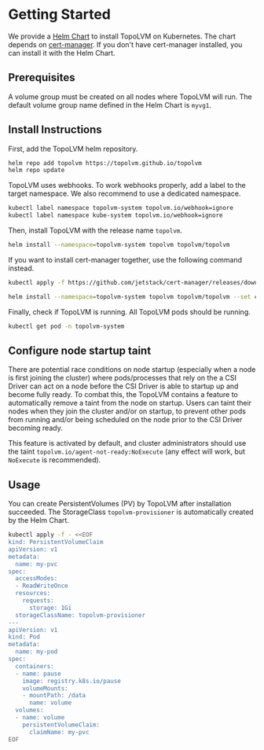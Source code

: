 # Getting Started

We provide a [Helm Chart](../charts/topolvm/) to install TopoLVM on Kubernetes.
The chart depends on [cert-manager](https://cert-manager.io/). If you don't have cert-manager installed, you can install it with the Helm Chart.

## Prerequisites

A volume group must be created on all nodes where TopoLVM will run.
The default volume group name defined in the Helm Chart is `myvg1`.

## Install Instructions

First, add the TopoLVM helm repository.

```sh
helm repo add topolvm https://topolvm.github.io/topolvm
helm repo update
```

TopoLVM uses webhooks. To work webhooks properly, add a label to the target namespace. We also recommend to use a dedicated namespace.

```sh
kubectl label namespace topolvm-system topolvm.io/webhook=ignore
kubectl label namespace kube-system topolvm.io/webhook=ignore
```

Then, install TopoLVM with the release name `topolvm`.

```sh
helm install --namespace=topolvm-system topolvm topolvm/topolvm
```

If you want to install cert-manager together, use the following command instead.

```sh
kubectl apply -f https://github.com/jetstack/cert-manager/releases/download/${VERSION}/cert-manager.crds.yaml

helm install --namespace=topolvm-system topolvm topolvm/topolvm --set cert-manager.enabled=true
```

Finally, check if TopoLVM is running. All TopoLVM pods should be running.

```sh
kubectl get pod -n topolvm-system
```

## Configure node startup taint

There are potential race conditions on node startup (especially when a node is first joining the cluster) where pods/processes that rely on the a CSI Driver can act on a node before the CSI Driver is able to startup up and become fully ready. To combat this, the TopoLVM contains a feature to automatically remove a taint from the node on startup. Users can taint their nodes when they join the cluster and/or on startup, to prevent other pods from running and/or being scheduled on the node prior to the CSI Driver becoming ready.

This feature is activated by default, and cluster administrators should use the taint `topolvm.io/agent-not-ready:NoExecute` (any effect will work, but `NoExecute` is recommended).

## Usage

You can create PersistentVolumes (PV) by TopoLVM after installation succeeded.
The StorageClass `topolvm-provisioner` is automatically created by the Helm Chart.

```sh
kubectl apply -f - <<EOF
kind: PersistentVolumeClaim
apiVersion: v1
metadata:
  name: my-pvc
spec:
  accessModes:
  - ReadWriteOnce
  resources:
    requests:
      storage: 1Gi
  storageClassName: topolvm-provisioner
---
apiVersion: v1
kind: Pod
metadata:
  name: my-pod
spec:
  containers:
  - name: pause
    image: registry.k8s.io/pause
    volumeMounts:
    - mountPath: /data
      name: volume
  volumes:
  - name: volume
    persistentVolumeClaim:
      claimName: my-pvc
EOF
```
